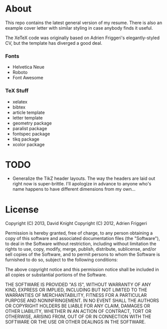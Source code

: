 About
=====

This repo contains the latest general version of my resume. There is also an example cover letter with similar styling in case anybody finds it useful.

The XeTeX code was originally based on Adrien Friggeri's elegantly-styled CV, but the template has diverged a good deal.

### Fonts
+ Helvetica Neue
+ Roboto
+ Font Awesome

### TeX Stuff
+ xelatex
+ bibtex
+ article template
+ letter template
+ geometry package
+ paralist package
+ fontspec package
+ tikq package
+ xcolor package


TODO
====

+ Generalize the TikZ header layouts. The way the headers are laid out right now is super-brittle. I'll apologize in advance to anyone who's name happens to have different dimensions from my own...


License
=======

Copyright (C) 2013, David Knight
Copyright (C) 2012, Adrien Friggeri

Permission is hereby granted, free of charge, to any person obtaining a copy of this software and associated documentation files (the "Software"), to deal in the Software without restriction, including without limitation the rights to use, copy, modify, merge, publish, distribute, sublicense, and/or sell copies of the Software, and to permit persons to whom the Software is furnished to do so, subject to the following conditions:

The above copyright notice and this permission notice shall be included in all copies or substantial portions of the Software.

THE SOFTWARE IS PROVIDED "AS IS", WITHOUT WARRANTY OF ANY KIND, EXPRESS OR IMPLIED, INCLUDING BUT NOT LIMITED TO THE WARRANTIES OF MERCHANTABILITY, FITNESS FOR A PARTICULAR PURPOSE AND NONINFRINGEMENT. IN NO EVENT SHALL THE AUTHORS OR COPYRIGHT HOLDERS BE LIABLE FOR ANY CLAIM, DAMAGES OR OTHER LIABILITY, WHETHER IN AN ACTION OF CONTRACT, TORT OR OTHERWISE, ARISING FROM, OUT OF OR IN CONNECTION WITH THE SOFTWARE OR THE USE OR OTHER DEALINGS IN THE SOFTWARE.
